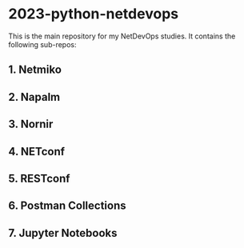 # 2023-python-netdevops

This is the main repository for my NetDevOps studies. It contains the following sub-repos:

## 1. Netmiko
## 2. Napalm
## 3. Nornir
## 4. NETconf
## 5. RESTconf
## 6. Postman Collections
## 7. Jupyter Notebooks